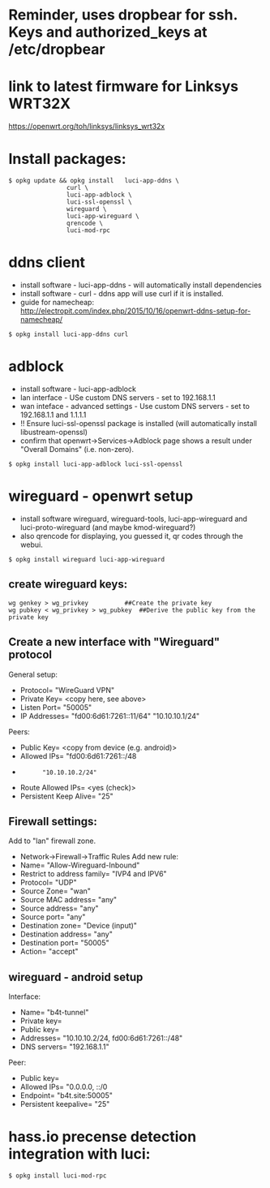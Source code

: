 # Reminder, uses dropbear for ssh.  Keys and authorized_keys at /etc/dropbear

# link to latest firmware for Linksys WRT32X
https://openwrt.org/toh/linksys/linksys_wrt32x

# Install packages:
```shell
$ opkg update && opkg install	luci-app-ddns \
				curl \
				luci-app-adblock \
				luci-ssl-openssl \
				wireguard \
				luci-app-wireguard \
				qrencode \
				luci-mod-rpc
```


# ddns client
- install software - luci-app-ddns - will automatically install dependencies
- install software - curl - ddns app will use curl if it is installed.
- guide for namecheap: http://electropit.com/index.php/2015/10/16/openwrt-ddns-setup-for-namecheap/
```shell
$ opkg install luci-app-ddns curl
```

# adblock
- install software - luci-app-adblock
- lan interface - USe custom DNS servers - set to 192.168.1.1
- wan inteface - advanced settings - Use custom DNS servers - set to 192.168.1.1 and 1.1.1.1
- !! Ensure luci-ssl-openssl package is installed (will automatically install libustream-openssl)
- confirm that openwrt->Services->Adblock page shows a result under "Overall Domains" (i.e. non-zero).
```shell
$ opkg install luci-app-adblock luci-ssl-openssl
```

# wireguard - openwrt setup
- install software wireguard, wireguard-tools, luci-app-wireguard and luci-proto-wireguard (and maybe kmod-wireguard?)
- also qrencode for displaying, you guessed it, qr codes through the webui.
```shell
$ opkg install wireguard luci-app-wireguard
```

## create wireguard keys:
```shell
wg genkey > wg_privkey			##Create the private key
wg pubkey < wg_privkey > wg_pubkey	##Derive the public key from the private key
```

## Create a new interface with "Wireguard" protocol
General setup:
- Protocol=		"WireGuard VPN"
- Private Key=		<copy here, see above>
- Listen Port=		"50005"
- IP Addresses=		"fd00:6d61:7261::11/64"
 			"10.10.10.1/24"

Peers:
- Public Key=		<copy from device (e.g. android)>
- Allowed IPs=		"fd00:6d61:7261::/48
-  			"10.10.10.2/24"
- Route Allowed IPs=	<yes (check)>
- Persistent Keep Alive=	"25"

## Firewall settings:
Add to "lan" firewall zone.

- Network->Firewall->Traffic Rules
Add new rule:
- Name=				"Allow-Wireguard-Inbound"
- Restrict to address family=	"IVP4 and IPV6"
- Protocol=			"UDP"
- Source Zone=			"wan"
- Source MAC address=		"any"
- Source address=			"any"
- Source port=			"any"
- Destination zone=		"Device (input)"
- Destination address=		"any"
- Destination port=		"50005"
- Action=				"accept"


## wireguard - android setup
Interface:
- Name=			"b4t-tunnel"
- Private key=		<generate>
- Public key=		<generated>
- Addresses=		"10.10.10.2/24, fd00:6d61:7261::/48"
- DNS servers=		"192.168.1.1"

Peer:
- Public key=		<copy from openwrt>
- Allowed IPs=		"0.0.0.0, ::/0
- Endpoint=		"b4t.site:50005"
- Persistent keepalive=	"25"


# hass.io precense detection integration with luci:
```shell
$ opkg install luci-mod-rpc
```

